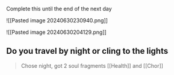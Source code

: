Complete this until the end of the next day

![[Pasted image 20240630230940.png]]

![[Pasted image 20240630204129.png]]

## Do you travel by night or cling to the lights
> Chose night, got 2 soul fragments [[Health]] and [[Chor]]